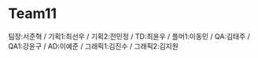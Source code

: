# Team11
팀장:서준혁 / 기획1:최선우 / 기획2:전민정 / TD:최윤우 / 플머1:이동민 / QA:김태주 / QA1:강윤구 / AD:이예준 / 그래픽1:김진수 / 그래픽2:김지원
